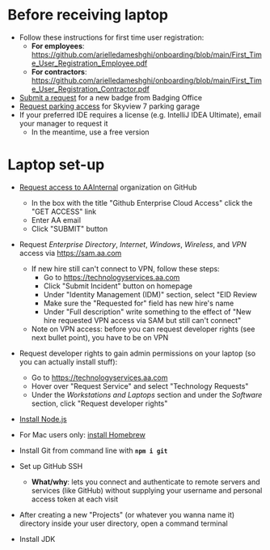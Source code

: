 # Before receiving laptop

- Follow these instructions for first time user registration:
  - **For employees**: https://github.com/arielledameshghi/onboarding/blob/main/First_Time_User_Registration_Employee.pdf
  - **For contractors**: https://github.com/arielledameshghi/onboarding/blob/main/First_Time_User_Registration_Contractor.pdf
- [Submit a request](https://badging.aa.com) for a new badge from Badging Office
- [Request parking access](https://spportal.aa.com/sites/AA/HDQ/default.aspx) for Skyview 7 parking garage
- If your preferred IDE requires a license (e.g. IntelliJ IDEA Ultimate), email your manager to request it
  - In the meantime, use a free version

# Laptop set-up

- [Request access to AAInternal](https://developer.aa.com/access) organization on GitHub
  - In the box with the title "Github Enterprise Cloud Access" click the "GET ACCESS" link
  - Enter AA email
  - Click "SUBMIT" button

- Request *Enterprise Directory*, *Internet*, *Windows*, *Wireless*, and *VPN* access via https://sam.aa.com
  - If new hire still can't connect to VPN, follow these steps:
    - Go to https://technologyservices.aa.com
    - Click "Submit Incident" button on homepage
    - Under "Identity Management (IDM)" section, select "EID Review
    - Make sure the "Requested for" field has new hire's name
    - Under "Full description" write something to the effect of "New hire requested VPN access via SAM but still can't connect"
  - Note on VPN access: before you can request developer rights (see next bullet point), you have to be on VPN

- Request developer rights to gain admin permissions on your laptop (so you can actually install stuff):
  - Go to https://technologyservices.aa.com
  - Hover over "Request Service" and select "Technology Requests"
  - Under the *Workstations and Laptops* section and under the *Software* section, click "Request developer rights"
  
- [Install Node.js](https://nodejs.org/en/download/)

- For Mac users only: [install Homebrew](https://brew.sh/)

- Install Git from command line with **`npm i git`**

- Set up GitHub SSH
  - **What/why**: lets you connect and authenticate to remote servers and services (like GitHub) without supplying your username and personal access token at each visit
<!-- TODO: finish SSH steps -->
  
<!-- TODO: add steps to clone aa-ct-fly-sspr-docs for the purpose of testing that the SSH key works -->
- After creating a new "Projects" (or whatever you wanna name it) directory inside your user directory, open a command terminal

- Install JDK
